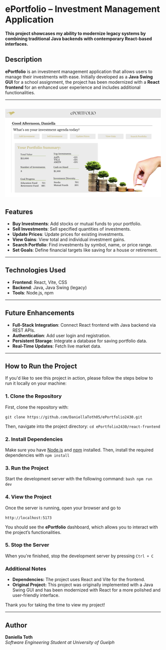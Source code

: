 # ePortfolio – Investment Management Application

**This project showcases my ability to modernize legacy systems by combining traditional Java backends with contemporary React-based interfaces.**

## Description

**ePortfolio** is an investment management application that allows users to manage their investments with ease. Initially developed as a **Java Swing GUI** for a school assignment, the project has been modernized with a **React frontend** for an enhanced user experience and includes additional functionalities.

---

![Home Sample](react-frontend/src/assets/images/homepage.png)
---

## Features

- **Buy Investments**: Add stocks or mutual funds to your portfolio.
- **Sell Investments**: Sell specified quantities of investments.
- **Update Prices**: Update prices for existing investments.
- **View Gains**: View total and individual investment gains.
- **Search Portfolio**: Find investments by symbol, name, or price range.
- **Set Goals**: Define financial targets like saving for a house or retirement.

---

## Technologies Used

- **Frontend**: React, Vite, CSS
- **Backend**: Java, Java Swing (legacy)
- **Tools**: Node.js, npm

---

## Future Enhancements

- **Full-Stack Integration**: Connect React frontend with Java backend via REST APIs.
- **Authentication**: Add user login and registration.
- **Persistent Storage**: Integrate a database for saving portfolio data.
- **Real-Time Updates**: Fetch live market data.

---

## How to Run the Project
If you'd like to see this project in action, please follow the steps below to run it locally on your machine:

### 1. **Clone the Repository**
First, clone the repository with: 

```git clone https://github.com/DaniellaToth05/ePortfolio2430.git```

Then, navigate into the project directory:
```cd ePortfolio2430/react-frontend```

### 2. **Install Dependencies**
Make sure you have [Node.js](https://nodejs.org/) and [npm](https://www.npmjs.com/) installed. Then, install the required dependencies with
```npm install```

### 3. **Run the Project**
Start the development server with the following command:
```bash npm run dev```

### 4. **View the Project**
Once the server is running, open your browser and go to

```http://localhost:5173```

You should see the **ePortfolio** dashboard, which allows you to interact with the project’s functionalities.

### 5. **Stop the Server**
When you're finished, stop the development server by pressing
```Ctrl + C```

### Additional Notes

- **Dependencies:** The project uses React and Vite for the frontend.
- **Original Project:** This project was originally implemented with a Java Swing GUI and has been modernized with React for a more polished and user-friendly interface.

Thank you for taking the time to view my project!

---

## Author

**Daniella Toth**  
*Software Engineering Student at University of Guelph*  

